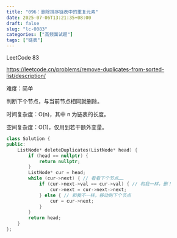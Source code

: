 ```yaml
---
title: "096：删除排序链表中的重复元素"
date: 2025-07-06T13:21:35+08:00
draft: false
slug: "lc-0083"
categories: ["高频面试题"]
tags: ["链表"]
---
```


LeetCode 83

https://leetcode.cn/problems/remove-duplicates-from-sorted-list/description/

难度：简单

判断下个节点，与当前节点相同就删除。

时间复杂度：O(n)，其中 n 为链表的长度。

空间复杂度：O(1)，仅用到若干额外变量。

<!--more-->

```cpp
class Solution {
public:
    ListNode* deleteDuplicates(ListNode* head) {
        if (head == nullptr) {
            return nullptr;
        }
        ListNode* cur = head;
        while (cur->next) { // 看看下个节点……
            if (cur->next->val == cur->val) { // 和我一样，删！
                cur->next = cur->next->next;
            } else { // 和我不一样，移动到下个节点
                cur = cur->next;
            }
        }
        return head;
    }
};
```
